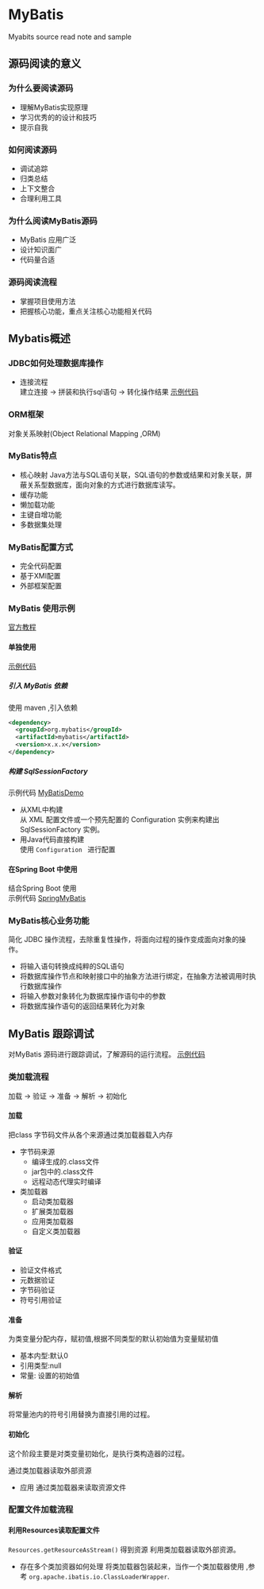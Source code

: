 # MyBatis
Myabits  source read note and sample

## 源码阅读的意义
### 为什么要阅读源码
- 理解MyBatis实现原理
- 学习优秀的的设计和技巧
- 提示自我

### 如何阅读源码
- 调试追踪
- 归类总结
- 上下文整合
- 合理利用工具

### 为什么阅读MyBatis源码
- MyBatis 应用广泛
- 设计知识面广
- 代码量合适

### 源码阅读流程
- 掌握项目使用方法
- 把握核心功能，重点关注核心功能相关代码

## Mybatis概述
### JDBC如何处理数据库操作
- 连接流程  
建立连接  → 拼装和执行sql语句 → 转化操作结果
  [示例代码](JDBCDemo)
### ORM框架
对象关系映射(Object Relational Mapping ,ORM)

### MyBatis特点
- 核心映射
  Java方法与SQL语句关联，SQL语句的参数或结果和对象关联，屏蔽关系型数据库，面向对象的方式进行数据库读写。
- 缓存功能
- 懒加载功能
- 主键自增功能
- 多数据集处理

### MyBatis配置方式
- 完全代码配置
- 基于XMl配置
- 外部框架配置

### MyBatis 使用示例
[官方教程](https://mybatis.org/mybatis-3/zh/getting-started.html)
#### 单独使用
[示例代码](MyBatisDemo)
##### 引入 MyBatis 依赖
使用 maven ,引入依赖
```xml
<dependency>
  <groupId>org.mybatis</groupId>
  <artifactId>mybatis</artifactId>
  <version>x.x.x</version>
</dependency>
```
##### 构建  SqlSessionFactory
示例代码 [MyBatisDemo](MyBatisDemo)
- 从XML中构建  
  从 XML 配置文件或一个预先配置的 Configuration 实例来构建出 SqlSessionFactory 实例。
- 用Java代码直接构建  
  使用 ```Configuration ``` 进行配置
  
#### 在Spring Boot 中使用
结合Spring Boot 使用  
示例代码 [SpringMyBatis](SpringMyBatis)

### MyBatis核心业务功能
简化 JDBC 操作流程，去除重复性操作，将面向过程的操作变成面向对象的操作。
- 将输入语句转换成纯粹的SQL语句
- 将数据库操作节点和映射接口中的抽象方法进行绑定，在抽象方法被调用时执行数据库操作
- 将输入参数对象转化为数据库操作语句中的参数
- 将数据库操作语句的返回结果转化为对象

## MyBatis 跟踪调试
对MyBatis 源码进行跟踪调试，了解源码的运行流程。
[示例代码](SpringMyBatisDebugDemo)
### 类加载流程
加载 -> 验证 -> 准备 -> 解析 -> 初始化
#### 加载 
把class 字节码文件从各个来源通过类加载器载入内存
- 字节码来源
  - 编译生成的.class文件
  - jar包中的.class文件
  - 远程动态代理实时编译
- 类加载器
  - 启动类加载器
  - 扩展类加载器
  - 应用类加载器
  - 自定义类加载器
#### 验证
- 验证文件格式
- 元数据验证
- 字节码验证
- 符号引用验证
#### 准备
为类变量分配内存，赋初值,根据不同类型的默认初始值为变量赋初值 
- 基本内型:默认0 
- 引用类型:null
- 常量: 设置的初始值

#### 解析
将常量池内的符号引用替换为直接引用的过程。

#### 初始化
这个阶段主要是对类变量初始化，是执行类构造器的过程。

通过类加载器读取外部资源
- 应用
通过类加载器来读取资源文件
### 配置文件加载流程
#### 利用Resources读取配置文件
```Resources.getResourceAsStream()``` 得到资源
利用类加载器读取外部资源。
- 存在多个类加资器如何处理
将类加载器包装起来，当作一个类加载器使用 ,参考 ```org.apache.ibatis.io.ClassLoaderWrapper```.
